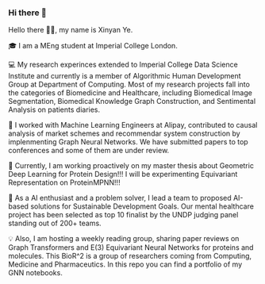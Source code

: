 ### Hi there 👋

<!--
**xy2119/xy2119** is a ✨ _special_ ✨ repository because its `README.md` (this file) appears on your GitHub profile.

Here are some ideas to get you started:

- 🔭 I’m currently working on ...
- 🌱 I’m currently learning ...
- 👯 I’m looking to collaborate on ...
- 🤔 I’m looking for help with ...
- 💬 Ask me about ...
- 📫 How to reach me: ...
- 😄 Pronouns: ...
- ⚡ Fun fact: ...
-->

  

Hello there 👋🏻, my name is Xinyan Ye.

🎓 I am a MEng student at Imperial College London. 

💻 My research experinces extended to Imperial College Data Science Institute and currently is a member of Algorithmic Human Development Group at Department of Computing. Most of my research projects fall into the categories of Biomedicine and Healthcare, including Biomedical Image Segmentation, Biomedical Knowledge Graph Construction, and Sentimental Analysis on patients diaries.

🦾 I worked with Machine Learning Engineers at Alipay, contributed to causal analysis of market schemes and recommendar system construction by implenmenting Graph Neural Networks. We have submitted papers to top conferences and some of them are under review.

💬 Currently, I am working proactively on my master thesis about Geometric Deep Learning for Protein Design!!! I will be experimenting Equivariant Representation on ProteinMPNN!!!

🌱 As a AI enthusiast and a problem solver, I lead a team to proposed AI-based solutions for Sustainable Development Goals. Our mental healthcare project has been selected as top 10 finalist by the UNDP judging panel standing out of 200+ teams.

💡 Also, I am hosting a weekly reading group, sharing paper reviews on Graph Transformers and E(3) Equivariant Neural Networks for proteins and molecules. This BioR^2 is a group of researchers coming from Computing, Medicine and Pharmaceutics. In this repo you can find a portfolio of my GNN notebooks. 
